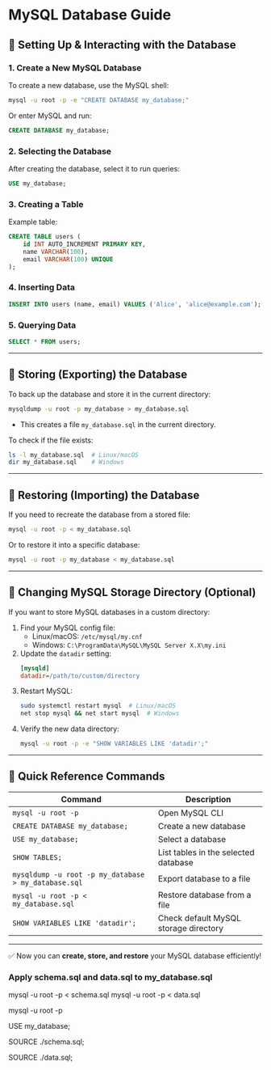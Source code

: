# MySQL Database Guide

## 📌 Setting Up & Interacting with the Database

### **1. Create a New MySQL Database**
To create a new database, use the MySQL shell:
```sh
mysql -u root -p -e "CREATE DATABASE my_database;"
```
Or enter MySQL and run:
```sql
CREATE DATABASE my_database;
```

### **2. Selecting the Database**
After creating the database, select it to run queries:
```sql
USE my_database;
```

### **3. Creating a Table**
Example table:
```sql
CREATE TABLE users (
    id INT AUTO_INCREMENT PRIMARY KEY,
    name VARCHAR(100),
    email VARCHAR(100) UNIQUE
);
```

### **4. Inserting Data**
```sql
INSERT INTO users (name, email) VALUES ('Alice', 'alice@example.com');
```

### **5. Querying Data**
```sql
SELECT * FROM users;
```

---

## 💾 Storing (Exporting) the Database
To back up the database and store it in the current directory:
```sh
mysqldump -u root -p my_database > my_database.sql
```
- This creates a file `my_database.sql` in the current directory.

To check if the file exists:
```sh
ls -l my_database.sql  # Linux/macOS
dir my_database.sql    # Windows
```

---

## 🔄 Restoring (Importing) the Database
If you need to recreate the database from a stored file:
```sh
mysql -u root -p < my_database.sql
```
Or to restore it into a specific database:
```sh
mysql -u root -p my_database < my_database.sql
```

---

## 📂 Changing MySQL Storage Directory (Optional)
If you want to store MySQL databases in a custom directory:
1. Find your MySQL config file:
   - Linux/macOS: `/etc/mysql/my.cnf`
   - Windows: `C:\ProgramData\MySQL\MySQL Server X.X\my.ini`
2. Update the `datadir` setting:
   ```ini
   [mysqld]
   datadir=/path/to/custom/directory
   ```
3. Restart MySQL:
   ```sh
   sudo systemctl restart mysql  # Linux/macOS
   net stop mysql && net start mysql  # Windows
   ```
4. Verify the new data directory:
   ```sh
   mysql -u root -p -e "SHOW VARIABLES LIKE 'datadir';"
   ```

---

## 🚀 Quick Reference Commands
| Command | Description |
|---------|------------|
| `mysql -u root -p` | Open MySQL CLI |
| `CREATE DATABASE my_database;` | Create a new database |
| `USE my_database;` | Select a database |
| `SHOW TABLES;` | List tables in the selected database |
| `mysqldump -u root -p my_database > my_database.sql` | Export database to a file |
| `mysql -u root -p < my_database.sql` | Restore database from a file |
| `SHOW VARIABLES LIKE 'datadir';` | Check default MySQL storage directory |

---

✅ Now you can **create, store, and restore** your MySQL database efficiently!



### Apply schema.sql and data.sql to my_database.sql

mysql -u root -p < schema.sql
mysql -u root -p < data.sql

mysql -u root -p


USE my_database;

SOURCE ./schema.sql;

SOURCE ./data.sql;
